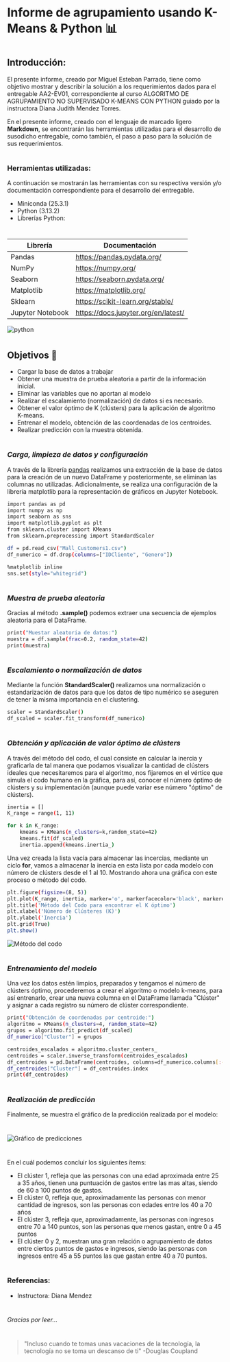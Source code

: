 # **Informe de agrupamiento usando K-Means & Python** 📊
#
#
## Introducción:
El presente informe, creado por Miguel Esteban Parrado, tiene como objetivo mostrar y describir la solución a los requerimientos dados para el entregable AA2-EV01, correspondiente al curso ALGORITMO DE AGRUPAMIENTO NO SUPERVISADO K-MEANS CON PYTHON guiado por la instructora Diana Judith Mendez Torres.

En el presente informe, creado con el lenguaje de marcado ligero **Markdown**, se encontrarán las herramientas utilizadas para el desarrollo de susodicho entregable, como también, el paso a paso para la solución de sus requerimientos.
#

### Herramientas utilizadas:

A continuación se mostrarán las herramientas con su respectiva versión y/o documentación correspondiente para el desarrollo del entregable.

- Miniconda (25.3.1)
- Python (3.13.2)
- Librerías Python:

#

| Librería | Documentación |
| ------ | ------ |
| Pandas | https://pandas.pydata.org/ |
| NumPy | https://numpy.org/ |
| Seaborn | https://seaborn.pydata.org/ |
| Matplotlib | https://matplotlib.org/ |
| Sklearn | https://scikit-learn.org/stable/ |
| Jupyter Notebook | https://docs.jupyter.org/en/latest/ |

![python](https://img.shields.io/badge/Python-%233776AB?style=flat-square&logo=python&logoColor=white)
#
## Objetivos 🎯

- Cargar la base de datos a trabajar
- Obtener una muestra de prueba aleatoria a partir de la información inicial.
- Eliminar las variables que no aportan al modelo
- Realizar el escalamiento (normalización) de datos si es necesario.
- Obtener el valor óptimo de K (clústers) para la aplicación de algoritmo K-means.
- Entrenar el modelo, obtención de las coordenadas de los centroides.
- Realizar predicción con la muestra obtenida.

#
#

### _Carga, limpieza de datos y configuración_

A través de la librería [pandas](https://pandas.pydata.org/ ) realizamos una extracción de la base de datos para la creación de un nuevo DataFrame y posteriormente, se eliminan las columnas no utilizadas. Adicionalmente, se realiza una configuración de la librería matplotlib para la representación de gráficos en Jupyter Notebook.

```sh
import pandas as pd
import numpy as np 
import seaborn as sns 
import matplotlib.pyplot as plt 
from sklearn.cluster import KMeans 
from sklearn.preprocessing import StandardScaler 

df = pd.read_csv("Mall_Customers1.csv")
df_numerico = df.drop(columns=["IDCliente", "Genero"])

%matplotlib inline 
sns.set(style="whitegrid") 
```

#
### _Muestra de prueba aleatoria_

Gracias al método **.sample()** podemos extraer una secuencia de ejemplos aleatoria para el DataFrame.

```sh
print("Muestar aleatoria de datos:")
muestra = df.sample(frac=0.2, random_state=42) 
print(muestra)  
```

#
### _Escalamiento o normalización de datos_
Mediante la función **StandardScaler()** realizamos una normalización o estandarización de datos para que los datos de tipo numérico se aseguren de tener la misma importancia en el clustering.

```sh
scaler = StandardScaler()
df_scaled = scaler.fit_transform(df_numerico) 
```

#
### _Obtención y aplicación de valor óptimo de clústers_
A través del método del codo, el cual consiste en calcular la inercia y graficarla de tal manera que podamos visualizar la cantidad de clústers ideales que necesitaremos para el algoritmo, nos fijaremos en el vértice que simula el codo humano en la gráfica, para así, conocer el número óptimo de clústers y su implementación (aunque puede variar ese número "óptimo" de clústers).

```sh
inertia = []
K_range = range(1, 11)

for k in K_range:
    kmeans = KMeans(n_clusters=k,random_state=42)
    kmeans.fit(df_scaled) 
    inertia.append(kmeans.inertia_)
```
Una vez creada la lista vacía para almacenar las incercias, mediante un ciclo **for**, vamos a almacenar la inercia en esta lista por cada modelo con número de clústers desde el 1 al 10. Mostrando ahora una gráfica con este proceso o método del codo.

```sh
plt.figure(figsize=(8, 5))
plt.plot(K_range, inertia, marker='o', markerfacecolor='black', markeredgecolor='red')
plt.title('Método del Codo para encontrar el K óptimo')
plt.xlabel('Número de Clústeres (K)')
plt.ylabel('Inercia')
plt.grid(True)
plt.show()
```
![Método del codo](images/metodoCodo.png)

#
### _Entrenamiento del modelo_
Una vez los datos estén limpios, preparados y tengamos el número de clústers óptimo, procederemos a crear el algoritmo o modelo k-means, para así entrenarlo, crear una nueva columna en el DataFrame llamada "Clúster" y asignar a cada registro su número de clúster correspondiente. 

```sh
print("Obtención de coordenadas por centroide:")
algoritmo = KMeans(n_clusters=4, random_state=42)
grupos = algoritmo.fit_predict(df_scaled)
df_numerico["Cluster"] = grupos

centroides_escalados = algoritmo.cluster_centers_
centroides = scaler.inverse_transform(centroides_escalados)
df_centroides = pd.DataFrame(centroides, columns=df_numerico.columns[:-1])  
df_centroides["Cluster"] = df_centroides.index
print(df_centroides)
```

#
### _Realización de predicción_
Finalmente, se muestra el gráfico de la predicción realizada por el modelo:
#
![Gráfico de predicciones](images/prediccionesModelo.png)
#
En el cuál podemos concluir los siguientes ítems:

- El clúster 1, refleja que las personas con una edad aproximada entre 25 a 35 años, tienen una puntuación de gastos entre las mas altas, siendo de 60 a 100 puntos de gastos.
- El clúster 0, refleja que, aproximadamente las personas con menor cantidad de ingresos, son las personas con edades entre los 40 a 70 años
- El clúster 3, refleja que, aproximadamente, las personas con ingresos entre 70 a 140 puntos, son las personas que menos gastan, entre 0 a 45 puntos
- El clúster 0 y 2, muestran una gran relación o agrupamiento de datos entre ciertos puntos de gastos e ingresos, siendo las personas con ingresos entre 45 a 55 puntos las que gastan entre 40 a 70 puntos.

#
#

### Referencias:
- Instructora: Diana Mendez 
#

_Gracias por leer..._

#
#
>"Incluso cuando te tomas unas vacaciones de la tecnología, 
>la tecnología no se toma un descanso de ti"
>-Douglas Coupland
